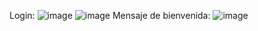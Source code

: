 Login:
![image](https://github.com/user-attachments/assets/b89f7e02-0f8f-4c06-83f6-00427497244e)
![image](https://github.com/user-attachments/assets/067dc9b8-b5a6-475d-950f-5a1f16b67cb9)
Mensaje de bienvenida:
![image](https://github.com/user-attachments/assets/42cabcf5-9c55-47c8-97e3-47591c26b798)
